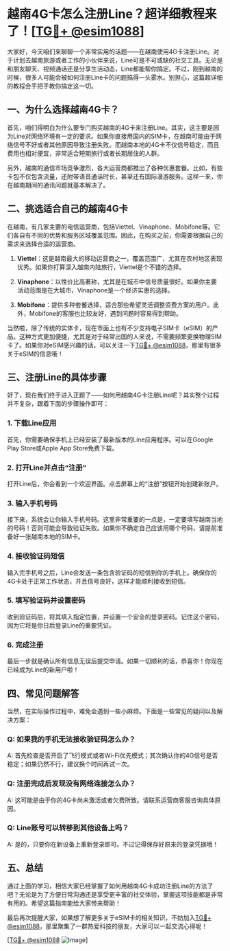 # 越南4G卡怎么注册Line？超详细教程来了！[[TG💪+ @esim1088](https://t.me/s/esim1088)]

大家好，今天咱们来聊聊一个非常实用的话题——在越南使用4G卡注册Line。对于计划去越南旅游或者工作的小伙伴来说，Line可是不可或缺的社交工具。无论是和朋友聊天、视频通话还是分享生活动态，Line都能帮你搞定。不过，刚到越南的时候，很多人可能会被如何注册Line卡的问题搞得一头雾水。别担心，这篇超详细的教程会手把手教你搞定这一切。

## 一、为什么选择越南4G卡？

首先，咱们得明白为什么要专门购买越南的4G卡来注册Line。其实，这主要是因为Line对网络环境有一定的要求。如果你直接用国内的SIM卡，在越南可能由于网络信号不好或者其他原因导致注册失败。而越南本地的4G卡不仅信号稳定，而且费用也相对便宜，非常适合短期旅行或者长期居住的人群。

另外，越南的通信市场竞争激烈，各大运营商都推出了各种优惠套餐。比如，有些卡包不仅包含流量，还附带语音通话时长，甚至还有国际漫游服务。这样一来，你在越南期间的通讯问题就基本解决了。

## 二、挑选适合自己的越南4G卡

在越南，有几家主要的电信运营商，包括Viettel、Vinaphone、Mobifone等。它们各自有不同的优势和服务区域覆盖范围。因此，在购买之前，你需要根据自己的需求来选择合适的运营商。

1. **Viettel**：这是越南最大的移动运营商之一，覆盖范围广，尤其在农村地区表现优秀。如果你打算深入越南内陆旅行，Viettel是个不错的选择。
   
2. **Vinaphone**：以性价比高著称，尤其是在城市中信号质量很好。如果你主要活动范围是在大城市，Vinaphone是一个经济实惠的选择。

3. **Mobifone**：提供多种套餐选择，适合那些希望灵活调整资费方案的用户。此外，Mobifone的客服也比较友好，遇到问题时容易得到帮助。

当然啦，除了传统的实体卡，现在市面上也有不少支持电子SIM卡（eSIM）的产品。这种方式更加便捷，尤其是对于经常出国的人来说，不需要频繁更换物理SIM卡了。如果你对eSIM感兴趣的话，可以关注一下[TG💪+ @esim1088](https://t.me/s/esim1088)，那里有很多关于eSIM的信息哦！

## 三、注册Line的具体步骤

好了，现在我们终于进入正题了——如何用越南4G卡注册Line呢？其实整个过程并不复杂，跟着下面的步骤操作即可：

### 1. 下载Line应用

首先，你需要确保手机上已经安装了最新版本的Line应用程序。可以在Google Play Store或Apple App Store免费下载。

### 2. 打开Line并点击“注册”

打开Line后，你会看到一个欢迎界面。点击屏幕上的“注册”按钮开始创建新账户。

### 3. 输入手机号码

接下来，系统会让你输入手机号码。这里非常重要的一点是，一定要填写越南当地的号码！否则可能会导致验证失败。如果你不确定自己应该用哪个号码，请提前准备好一张越南本地的SIM卡。

### 4. 接收验证码短信

输入完手机号之后，Line会发送一条包含验证码的短信到你的手机上。确保你的4G卡处于正常工作状态，并且信号良好，这样才能顺利接收到短信。

### 5. 填写验证码并设置密码

收到验证码后，将其填入指定位置，并设置一个安全的登录密码。记住这个密码，因为它将是你日后登录Line的重要凭证。

### 6. 完成注册

最后一步就是确认所有信息无误后提交申请。如果一切顺利的话，恭喜你！你现在已经成为Line的新用户啦！

## 四、常见问题解答

当然，在实际操作过程中，难免会遇到一些小麻烦。下面是一些常见的疑问以及解决方案：

### Q: 如果我的手机无法接收验证码怎么办？
A: 首先检查是否开启了飞行模式或者Wi-Fi优先模式；其次确认你的4G信号是否稳定；如果仍然不行，建议换个时间再试一次。

### Q: 注册完成后发现没有网络连接怎么办？
A: 这可能是由于你的4G卡尚未激活或者欠费所致。请联系运营商客服咨询具体原因。

### Q: Line账号可以转移到其他设备上吗？
A: 是的，只要你在新设备上重新登录即可。不过记得保存好原来的登录凭据哦！

## 五、总结

通过上面的学习，相信大家已经掌握了如何用越南4G卡成功注册Line的方法了吧？无论是为了方便日常沟通还是享受更丰富的社交体验，掌握这项技能都是非常有用的。希望这篇指南能给大家带来帮助！

最后再次提醒大家，如果想了解更多关于eSIM卡的相关知识，不妨加入[TG💪+ @esim1088](https://t.me/s/esim1088)，那里聚集了一群热爱科技的朋友，大家可以一起交流心得呢！

[[TG💪+ @esim1088](https://t.me/s/esim1088) ![Image](https://i.postimg.cc/4NQfJmqS/Snipaste-2025-05-13-00-14-12.png)]